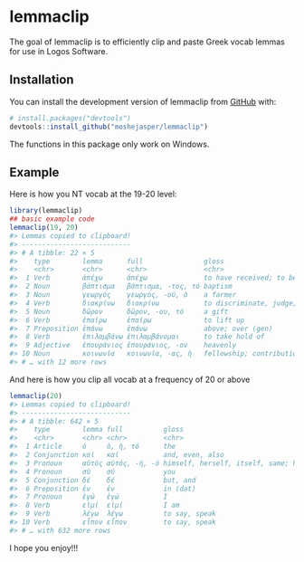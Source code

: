 
<!-- README.md is generated from README.Rmd. Please edit that file -->

# lemmaclip

<!-- badges: start -->
<!-- badges: end -->

The goal of lemmaclip is to efficiently clip and paste Greek vocab
lemmas for use in Logos Software.

## Installation

You can install the development version of lemmaclip from
[GitHub](https://github.com/) with:

``` r
# install.packages("devtools")
devtools::install_github("moshejasper/lemmaclip")
```

The functions in this package only work on Windows.

## Example

Here is how you NT vocab at the 19-20 level:

``` r
library(lemmaclip)
## basic example code
lemmaclip(19, 20)
#> Lemmas copied to clipboard!
#> ---------------------------
#> # A tibble: 22 × 5
#>    type        lemma      full               gloss                          freq
#>    <chr>       <chr>      <chr>              <chr>                         <dbl>
#>  1 Verb        ἀπέχω      ἀπέχω              to have received; to be dist…    19
#>  2 Noun        βάπτισμα   βάπτισμα, -τος, τό baptism                          19
#>  3 Noun        γεωργός    γεωργός, -οῦ, ὁ    a farmer                         19
#>  4 Verb        διακρίνω   διακρίνω           to discriminate, judge; to d…    19
#>  5 Noun        δῶρον      δῶρον, -ου, τό     a gift                           19
#>  6 Verb        ἐπαίρω     ἐπαίρω             to lift up                       19
#>  7 Preposition ἐπάνω      ἐπάνω              above; over (gen)                19
#>  8 Verb        ἐπιλαμβάνω ἐπιλαμβάνομαι      to take hold of                  19
#>  9 Adjective   ἐπουράνιος ἐπουράνιος, -ον    heavenly                         19
#> 10 Noun        κοινωνία   κοινωνία, -ας, ἡ   fellowship; contribution         19
#> # … with 12 more rows
```

And here is how you clip all vocab at a frequency of 20 or above

``` r
lemmaclip(20)
#> Lemmas copied to clipboard!
#> ---------------------------
#> # A tibble: 642 × 5
#>    type        lemma full          gloss                                    freq
#>    <chr>       <chr> <chr>         <chr>                                   <dbl>
#>  1 Article     ὁ     ὁ, ἡ, τό      the                                     19889
#>  2 Conjunction καί   καί           and, even, also                          9158
#>  3 Pronoun     αὐτός αὐτός, -ή, -ό himself, herself, itself, same; he, sh…  5645
#>  4 Pronoun     σύ    σύ            you                                      2908
#>  5 Conjunction δέ    δέ            but, and                                 2792
#>  6 Preposition ἐν    ἐν            in (dat)                                 2752
#>  7 Pronoun     ἐγώ   ἐγώ           I                                        2584
#>  8 Verb        εἰμί  εἰμί          I am                                     2462
#>  9 Verb        λέγω  λέγω          to say, speak                            2357
#> 10 Verb        εἶπον εἶπον         to say, speak                            2357
#> # … with 632 more rows
```

I hope you enjoy!!!
